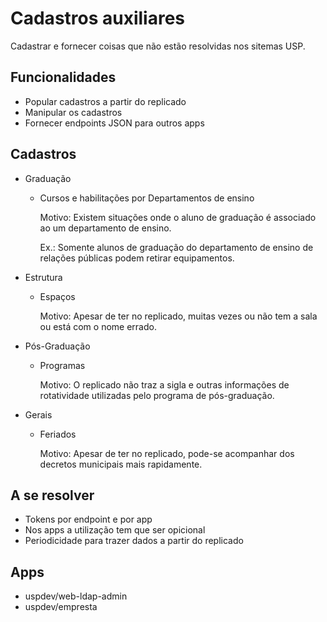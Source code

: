 # Cadastros auxiliares
Cadastrar e fornecer coisas que não estão resolvidas nos sitemas USP.

## Funcionalidades

- Popular cadastros a partir do replicado
- Manipular os cadastros
- Fornecer endpoints JSON para outros apps


## Cadastros

- Graduação
  - Cursos e habilitações por Departamentos de ensino
  
    Motivo: Existem situações onde o aluno de graduação é associado ao um departamento de ensino.

    Ex.: Somente alunos de graduação do departamento de ensino de relações públicas podem retirar equipamentos.


- Estrutura
  - Espaços
  
    Motivo: Apesar de ter no replicado, muitas vezes ou não tem a sala ou está com o nome errado.


- Pós-Graduação
  - Programas
  
    Motivo: O replicado não traz a sigla e outras informações de rotatividade utilizadas pelo programa de pós-graduação.


- Gerais
  - Feriados
  
    Motivo: Apesar de ter no replicado, pode-se acompanhar dos decretos municipais mais rapidamente.


## A se resolver

- Tokens por endpoint e por app
- Nos apps a utilização tem que ser opicional
- Periodicidade para trazer dados a partir do replicado


## Apps 

- uspdev/web-ldap-admin
- uspdev/empresta
